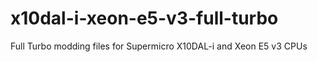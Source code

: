 # x10dal-i-xeon-e5-v3-full-turbo
Full Turbo modding files for Supermicro X10DAL-i and Xeon E5 v3 CPUs
